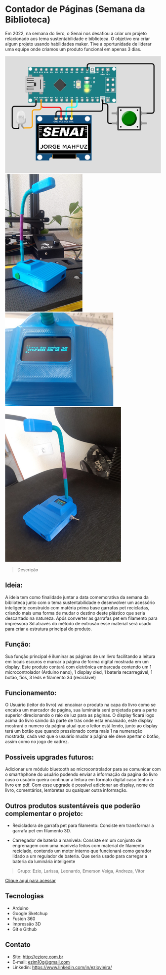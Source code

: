# Contador de Páginas (Semana da Biblioteca) 

Em 2022, na semana do livro, o Senai nos desafiou a criar um projeto relacionado aos tema sustentabilidade e biblioteca.
O objetivo era criar algum projeto usando habilidades maker.
Tive a oportunidade de liderar uma equipe onde criamos um produto funcional em apenas 3 dias.

![preview](./img/print1.png)
![preview](./img/print2.png)
![preview](./img/print3.png)
![preview](./img/print4.png)

> Descrição

## Ideia: 
A ideia tem como finalidade juntar a data comemorativa da semana da biblioteca junto com o tema sustentabilidade e desenvolver um acessório inteligente construído com matéria prima base garrafas pet recicladas, criando mais uma forma de mudar o destino deste plástico que seria descartado na natureza. Após converter as garrafas pet em filamento para impressora 3d através do método de extrusão esse material será usado para criar a estrutura principal do produto. 

## Função:
Sua função principal é iluminar as páginas de um livro facilitando a leitura em locais escuros e marcar a página de forma digital mostrada em um display. Este produto contará com eletrônica embarcada contendo um 1 microcontrolador (Arduino nano), 1 display oled, 1 bateria recarregável, 1 botão, fios, 3 leds e filamento 3d (reciclável)

## Funcionamento:
O Usuário (leitor do livro) vai encaixar o produto na capa do livro como se encaixa um marcador de página, sua luminária será projetada para a parte superior direcionando o raio de luz para as páginas. O display ficará logo acima do livro saindo da parte de trás onde esta encaixado, este display mostrará o numero da página atual que o leitor está lendo, junto ao display terá um botão que quando pressionado conta mais 1 na numeração mostrada, cada vez que o usuário mudar a página ele deve apertar o botão, assim como no jogo de xadrez.

## Possíveis upgrades futuros:
Adicionar um módulo bluetooth ao microcontrolador para se comunicar com o smarthphone do usuário podendo enviar a informação da pagina do livro caso o usuário queira continuar a leitura em formato digital caso tenho o livro em pdf. Com esse upgrade é possível adicionar ao display, nome do livro, comentários, lembretes ou qualquer outra informação.

## Outros produtos sustentáveis que poderão complementar o projeto:
- Recicladora de garrafa pet para filamento: Consiste em transformar a garrafa pet em filamento 3D.
 
- Carregador de bateria a manivela:  Consiste em um conjunto de engrenagem com uma manivela feitos com material de filamento reciclado, contendo um motor interno que funcionará como gerador lidado a um regulador de bateria. Que seria usado para carregar a bateria da luminária inteligente

>Grupo: 
Ezio, Larissa, Leonardo, Emerson Veiga, Andreza, Vitor


[Clique aqui para acessar](https://wokwi.com/projects/346699694177518164)

## Tecnologias

- Arduino
- Google Sketchup
- Fusion 360
- Impressão 3D
- Git e Github


## Contato
- Site: http://eziore.com.br
- E-mail: ezim10g@gmail.com
- Linkedin: https://www.linkedin.com/in/eziovieira/
